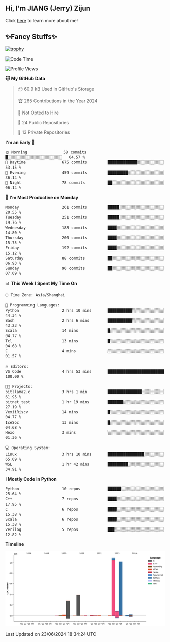 ## Hi, I'm JIANG (Jerry) Zijun

Click [here](https://jzjerry.github.io/about/) to learn more about me!

## ✨Fancy Stuffs✨
[![trophy](https://github-profile-trophy.vercel.app/?username=jzjerry&theme=onedark)](https://github.com/ryo-ma/github-profile-trophy)
<!--START_SECTION:waka-->
![Code Time](http://img.shields.io/badge/Code%20Time-540%20hrs%2039%20mins-blue)

![Profile Views](http://img.shields.io/badge/Profile%20Views-0-blue)

**🐱 My GitHub Data** 

> 📦 60.9 kB Used in GitHub's Storage 
 > 
> 🏆 265 Contributions in the Year 2024
 > 
> 🚫 Not Opted to Hire
 > 
> 📜 24 Public Repositories 
 > 
> 🔑 13 Private Repositories 
 > 
**I'm an Early 🐤** 

```text
🌞 Morning                58 commits          █░░░░░░░░░░░░░░░░░░░░░░░░   04.57 % 
🌆 Daytime                675 commits         █████████████░░░░░░░░░░░░   53.15 % 
🌃 Evening                459 commits         █████████░░░░░░░░░░░░░░░░   36.14 % 
🌙 Night                  78 commits          ██░░░░░░░░░░░░░░░░░░░░░░░   06.14 % 
```
📅 **I'm Most Productive on Monday** 

```text
Monday                   261 commits         █████░░░░░░░░░░░░░░░░░░░░   20.55 % 
Tuesday                  251 commits         █████░░░░░░░░░░░░░░░░░░░░   19.76 % 
Wednesday                188 commits         ████░░░░░░░░░░░░░░░░░░░░░   14.80 % 
Thursday                 200 commits         ████░░░░░░░░░░░░░░░░░░░░░   15.75 % 
Friday                   192 commits         ████░░░░░░░░░░░░░░░░░░░░░   15.12 % 
Saturday                 88 commits          ██░░░░░░░░░░░░░░░░░░░░░░░   06.93 % 
Sunday                   90 commits          ██░░░░░░░░░░░░░░░░░░░░░░░   07.09 % 
```


📊 **This Week I Spent My Time On** 

```text
🕑︎ Time Zone: Asia/Shanghai

💬 Programming Languages: 
Python                   2 hrs 10 mins       ███████████░░░░░░░░░░░░░░   44.34 % 
Bash                     2 hrs 6 mins        ███████████░░░░░░░░░░░░░░   43.23 % 
Scala                    14 mins             █░░░░░░░░░░░░░░░░░░░░░░░░   04.77 % 
Tcl                      13 mins             █░░░░░░░░░░░░░░░░░░░░░░░░   04.68 % 
C                        4 mins              ░░░░░░░░░░░░░░░░░░░░░░░░░   01.57 % 

🔥 Editors: 
VS Code                  4 hrs 53 mins       █████████████████████████   100.00 % 

🐱‍💻 Projects: 
bitllama2.c              3 hrs 1 min         ███████████████░░░░░░░░░░   61.95 % 
bitnet_test              1 hr 19 mins        ███████░░░░░░░░░░░░░░░░░░   27.19 % 
VexiiRiscv               14 mins             █░░░░░░░░░░░░░░░░░░░░░░░░   04.77 % 
IceSoc                   13 mins             █░░░░░░░░░░░░░░░░░░░░░░░░   04.68 % 
Hexo                     3 mins              ░░░░░░░░░░░░░░░░░░░░░░░░░   01.36 % 

💻 Operating System: 
Linux                    3 hrs 10 mins       ████████████████░░░░░░░░░   65.09 % 
WSL                      1 hr 42 mins        █████████░░░░░░░░░░░░░░░░   34.91 % 
```

**I Mostly Code in Python** 

```text
Python                   10 repos            ██████░░░░░░░░░░░░░░░░░░░   25.64 % 
C++                      7 repos             ████░░░░░░░░░░░░░░░░░░░░░   17.95 % 
C                        6 repos             ████░░░░░░░░░░░░░░░░░░░░░   15.38 % 
Scala                    6 repos             ████░░░░░░░░░░░░░░░░░░░░░   15.38 % 
Verilog                  5 repos             ███░░░░░░░░░░░░░░░░░░░░░░   12.82 % 
```



**Timeline**

![Lines of Code chart](https://raw.githubusercontent.com/Jzjerry/Jzjerry/main/assets/bar_graph.png)


 Last Updated on 23/06/2024 18:34:24 UTC
<!--END_SECTION:waka-->
